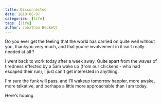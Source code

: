 ```yaml
---
title: Disconnected
date: 2010-06-07
categories: [life]
tags: [life]
author: Jonathan Beckett
---
```


Do you ever get the feeling that the world has carried on quite well without you, thankyou very much, and that you're involvement in it isn't really needed at all ?

I went back to work today after a week away. Quite apart from the waves of tiredness effected by a 5am wake up (from our chickens - who had escaped their run), I just can't get interested in anything.

I'm sure the funk will pass, and I'll wakeup tomorrow happier, more awake, more talkative, and perhaps a little more approachable than I am today.

Here's hoping.